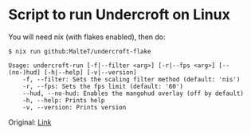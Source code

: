 # Script to run Undercroft on Linux

You will need nix (with flakes enabled), then do:

```shell
$ nix run github:MalteT/undercroft-flake
```

```
Usage: undercroft-run [-f|--filter <arg>] [-r|--fps <arg>] [--(no-)hud] [-h|--help] [-v|--version]
	-f, --filter: Sets the scaling filter method (default: 'nis')
	-r, --fps: Sets the fps limit (default: '60')
	--hud, --no-hud: Enables the mangohud overlay (off by default)
	-h, --help: Prints help
	-v, --version: Prints version
```

Original: [Link](https://www.rakeingrass.com/games/undercroft/help.php)
